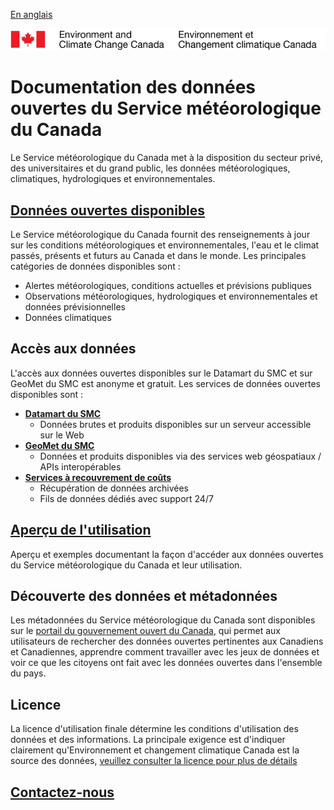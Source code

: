 [En anglais](readme_en.md)

![ECCC logo](img_eccc-logo.png)

# Documentation des données ouvertes du Service météorologique du Canada

Le Service météorologique du Canada met à la disposition du secteur privé, des universitaires et du grand public, les données météorologiques, climatiques, hydrologiques et environnementales.

## [Données ouvertes disponibles](msc-data/readme_fr.md)

Le Service météorologique du Canada fournit des renseignements à jour sur les conditions météorologiques et environnementales, l'eau et le climat passés, présents et futurs au Canada et dans le monde. Les principales catégories de données disponibles sont :
  * Alertes météorologiques, conditions actuelles et prévisions publiques
  * Observations météorologiques, hydrologiques et environnementales et données prévisionnelles
  * Données climatiques
  
## Accès aux données

L'accès aux données ouvertes disponibles sur le Datamart du SMC et sur GeoMet du SMC est anonyme et gratuit. Les services de données ouvertes disponibles sont :

* **[Datamart du SMC](msc-datamart/readme_fr.md)**
    * Données brutes et produits disponibles sur un serveur accessible sur le Web
* **[GeoMet du SMC](msc-geomet/readme_fr.md)**
    * Données et produits disponibles via des services web géospatiaux / APIs interopérables
* **[Services à recouvrement de coûts](cost-recovered/readme_fr.md)**
    * Récupération de données archivées
    * Fils de données dédiés avec support 24/7

## [Aperçu de l'utilisation](usage/readme_fr.md)

Aperçu et exemples documentant la façon d'accéder aux données ouvertes du Service météorologique du Canada et leur utilisation.

## Découverte des données et métadonnées

Les métadonnées du Service météorologique du Canada sont disponibles sur le [portail du gouvernement ouvert du Canada](https://ouvert.canada.ca/fr/donnees-ouvertes), qui permet aux utilisateurs de rechercher des données ouvertes pertinentes aux Canadiens et Canadiennes, apprendre comment travailler avec les jeux de données et voir ce que les citoyens ont fait avec les données ouvertes dans l'ensemble du pays.

## Licence

La licence d'utilisation finale détermine les conditions d'utilisation des données et des informations. La principale exigence est d'indiquer clairement qu'Environnement et changement climatique Canada est la source des données, [veuillez consulter la licence pour plus de détails](licence/readme_fr.md)


## [Contactez-nous](https://meteo.gc.ca/mainmenu/contact_us_f.html)
